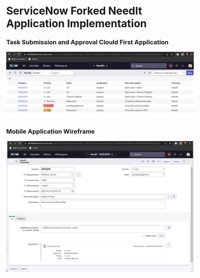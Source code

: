 # ServiceNow Forked NeedIt Application Implementation
<h3>Task Submission and Approval Clould First Application</h3>
<p><img src="/NeedIt_view1.jpg" alt="All Requests" width="min-content" height="min-content"/></p>
<h3>Mobile Application Wireframe</h3>
<p><img src="/NeedIt_view2.jpg" alt="Details on One Request" width="min-content" height="min-content"/></p>
